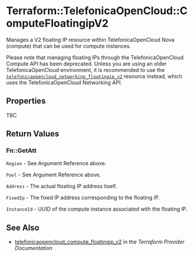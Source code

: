 # Terraform::TelefonicaOpenCloud::ComputeFloatingipV2

Manages a V2 floating IP resource within TelefonicaOpenCloud Nova (compute)
that can be used for compute instances.

Please note that managing floating IPs through the TelefonicaOpenCloud Compute API has
been deprecated. Unless you are using an older TelefonicaOpenCloud environment, it is
recommended to use the [`telefonicaopencloud_networking_floatingip_v2`](networking_floatingip_v2.html)
resource instead, which uses the TelefonicaOpenCloud Networking API.

## Properties

TBC

## Return Values

### Fn::GetAtt

`Region` - See Argument Reference above.

`Pool` - See Argument Reference above.

`Address` - The actual floating IP address itself.

`FixedIp` - The fixed IP address corresponding to the floating IP.

`InstanceId` - UUID of the compute instance associated with the floating IP.

## See Also

* [telefonicaopencloud_compute_floatingip_v2](https://www.terraform.io/docs/providers/telefonicaopencloud/r/compute_floatingip_v2.html) in the _Terraform Provider Documentation_